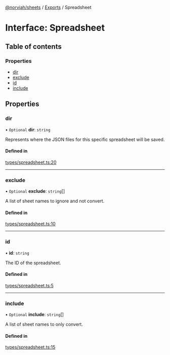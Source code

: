 [@norviah/sheets](../README.md) / [Exports](../modules.md) / Spreadsheet

# Interface: Spreadsheet

## Table of contents

### Properties

- [dir](Spreadsheet.md#dir)
- [exclude](Spreadsheet.md#exclude)
- [id](Spreadsheet.md#id)
- [include](Spreadsheet.md#include)

## Properties

### dir

• `Optional` **dir**: `string`

Represents where the JSON files for this specific spreadsheet will be saved.

#### Defined in

[types/spreadsheet.ts:20](https://github.com/Norviah/sheets/blob/8d1b013/src/types/spreadsheet.ts#L20)

___

### exclude

• `Optional` **exclude**: `string`[]

A list of sheet names to ignore and not convert.

#### Defined in

[types/spreadsheet.ts:10](https://github.com/Norviah/sheets/blob/8d1b013/src/types/spreadsheet.ts#L10)

___

### id

• **id**: `string`

The ID of the spreadsheet.

#### Defined in

[types/spreadsheet.ts:5](https://github.com/Norviah/sheets/blob/8d1b013/src/types/spreadsheet.ts#L5)

___

### include

• `Optional` **include**: `string`[]

A list of sheet names to only convert.

#### Defined in

[types/spreadsheet.ts:15](https://github.com/Norviah/sheets/blob/8d1b013/src/types/spreadsheet.ts#L15)

